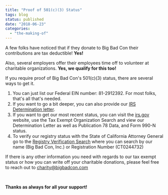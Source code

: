 ```yaml
---
title: "Proof of 501(c)(3) Status"
tags: blog
status: published
date: "2018-06-23"
categories: 
  - "the-making-of"
---
```


A few folks have noticed that if they donate to Big Bad Con their contributions are tax deductible! **Yes!**

Also, several employers offer their employees time off to volunteer at charitable organizations. **Yes, we qualify for this too!**

If you require proof of Big Bad Con's 501(c)(3) status, there are several ways to get it.

1. You can just list our Federal EIN number: 81-2912392. For most folks, that's all that's needed.
2. If you want to go a bit deeper, you can also provide our [IRS Determination letter](https://www.dropbox.com/s/wkte3s1qwi21tsh/IRS%20Determination%20Letter.pdf?dl=0).
3. If you want to get our most recent status, you can visit the [irs.gov](https://apps.irs.gov/app/eos/displayAll.do?dispatchMethod=displayAllInfo&Id=4785937&ein=812912392&zipCode=&country=US&deductibility=all&dispatchMethod=searchAll&isDescending=false&city=&ein1=81-2912392&postDateFrom=&exemptTypeCode=al&submitName=Search&sortColumn=orgName&totalResults=1&names=&resultsPerPage=25&indexOfFirstRow=0&postDateTo=&searchChoice=&state=All+States) website, use the Tax Exempt Organization Search and view our Determination Letter as well as Publication 78 Data, and Form 990-N status.
4. To verify our registry status with the State of California Attorney General go to the [Registry Verification Search](http://rct.doj.ca.gov/Verification/Web/Search.aspx?facility=Y) where you can search by our name (Big Bad Con, Inc.) or Registration Number (CT0244732)

If there is any other information you need with regards to our tax exempt status or how you can write off your charitable donations, please feel free to reach out to [charity@bigbadcon.com](mailto:charity@bigbadcon.com)

 

**Thanks as always for all your support!**
